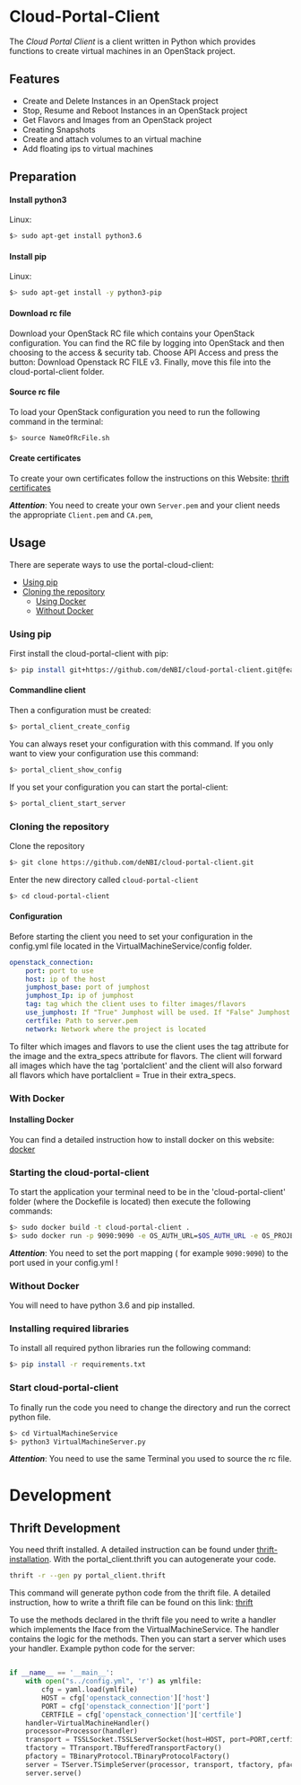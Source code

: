 # Cloud-Portal-Client
The *Cloud Portal Client* is a client written in Python which provides functions to create virtual machines in an OpenStack project.

## Features

 - Create and Delete Instances in an OpenStack project
 - Stop, Resume and Reboot Instances in an OpenStack project
 - Get Flavors and Images from an OpenStack project
 - Creating Snapshots
 - Create and attach volumes to an virtual machine
 - Add floating ips to virtual machines

## Preparation

#### Install python3

Linux:
~~~BASH
$> sudo apt-get install python3.6
~~~



#### Install pip
Linux:
~~~BASH
$> sudo apt-get install -y python3-pip
~~~

#### Download rc file

Download your OpenStack RC file which contains your OpenStack configuration.
You can find the RC file by logging into OpenStack and
then choosing to the access & security tab.
Choose API Access and press the button: Download Openstack RC FILE v3.
Finally, move this file into the cloud-portal-client folder.

#### Source rc file
To load your OpenStack configuration you need to run the following command in the terminal:

 ~~~BASH
$> source NameOfRcFile.sh
~~~

#### Create certificates

To create your own certificates follow the instructions on this Website: [thrift certificates](https://thrift.apache.org/test/keys)

_**Attention**_: You need to create your own `Server.pem` and your client needs the appropriate `Client.pem` and `CA.pem`,

## Usage
There are seperate ways to use the portal-cloud-client:

* [Using pip](#using-pip)
* [Cloning the repository](#cloning-the-repository)
    * [Using Docker](#with-docker)
    * [Without Docker](#without-docker)




### Using pip
First install the cloud-portal-client with pip:

 ~~~BASH
$> pip install git+https://github.com/deNBI/cloud-portal-client.git@feature/docs_makefile
~~~

#### Commandline client

Then a configuration must be created:

 ~~~BASH
$> portal_client_create_config
~~~

You can always reset your configuration with this command.
If you only want to view your configuration use this command:

 ~~~BASH
$> portal_client_show_config
~~~

If you set your configuration you can start the portal-client:

 ~~~BASH
$> portal_client_start_server
~~~



### Cloning the repository

Clone the repository
~~~BASH
$> git clone https://github.com/deNBI/cloud-portal-client.git
~~~

Enter the new directory called `cloud-portal-client`

~~~BASH
$> cd cloud-portal-client
~~~

#### Configuration

Before starting the client you need to set your configuration in the config.yml file located in the VirtualMachineService/config folder.
~~~yaml
openstack_connection:
    port: port to use
    host: ip of the host
    jumphost_base: port of jumphost
    jumphost_Ip: ip of jumphost
    tag: tag which the client uses to filter images/flavors
    use_jumphost: If "True" Jumphost will be used. If "False" Jumphost won't be used. You can read [here](ProjectGateway.md) how to setup a gateway for OpenStack.
    certfile: Path to server.pem
    network: Network where the project is located
~~~


To filter which images and flavors to use the client uses the tag attribute for the image and the extra_specs attribute for flavors.
The client will forward all images which have the tag 'portalclient' and the client will also forward all flavors which have portalclient = True in their extra_specs.


### With Docker
#### Installing Docker

You can find a detailed instruction how to install docker on this website: [docker](https://docs.docker.com/engine/installation/linux/docker-ce/ubuntu/#install-docker-ce)



### Starting the cloud-portal-client

To start the application your terminal need to be in the 'cloud-portal-client' folder (where the Dockefile is located) then execute the following commands:
~~~BASH
$> sudo docker build -t cloud-portal-client .
$> sudo docker run -p 9090:9090 -e OS_AUTH_URL=$OS_AUTH_URL -e OS_PROJECT_ID=$OS_PROJECT_ID -e OS_PROJECT_NAME=$OS_PROJECT_NAME -e OS_USERNAME=$OS_USERNAME -e OS_PASSWORD=$OS_PASSWORD -e OS_USER_DOMAIN_NAME=$OS_USER_DOMAIN_NAME -it cloud-portal-client python3 VirtualMachineServer.py
~~~
_**Attention**_: You need to set the port mapping ( for example `9090:9090`) to the port used in your config.yml !


###  Without Docker
You will need to have python 3.6 and pip installed.


### Installing required libraries

To install all required python libraries run the following command:
 ~~~BASH
$> pip install -r requirements.txt
~~~

### Start cloud-portal-client
To finally run the code you need to change the directory and run the correct python file.

 ~~~BASH
$> cd VirtualMachineService
$> python3 VirtualMachineServer.py 
~~~

_**Attention**_: You need to use the same Terminal you used to source the rc file.



# Development
## Thrift Development
You need thrift installed.
A detailed instruction can be found under [thrift-installation](http://thrift-tutorial.readthedocs.io/en/latest/installation.html).
With the portal_client.thrift you can autogenerate your code.

~~~BASH
thrift -r --gen py portal_client.thrift
~~~

This command will generate python code from the thrift file.
A detailed instruction, how to write a thrift file can be found on this link: [thrift](http://thrift-tutorial.readthedocs.io/en/latest/usage-example.html#generating-code-with-thrift)

To use the methods declared in the thrift file you need to write a handler which implements the Iface from the VirtualMachineService. The handler contains the logic for the methods.
Then you can start a server which uses your handler.
Example python code for the server:
```python

if __name__ == '__main__':
    with open("s../config.yml", 'r') as ymlfile:
        cfg = yaml.load(ymlfile)
        HOST = cfg['openstack_connection']['host']
        PORT = cfg['openstack_connection']['port']
        CERTFILE = cfg['openstack_connection']['certfile']
    handler=VirtualMachineHandler()
    processor=Processor(handler)
    transport = TSSLSocket.TSSLServerSocket(host=HOST, port=PORT,certfile=CERTFILE)
    tfactory = TTransport.TBufferedTransportFactory()
    pfactory = TBinaryProtocol.TBinaryProtocolFactory()
    server = TServer.TSimpleServer(processor, transport, tfactory, pfactory)
    server.serve()
```



